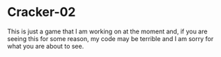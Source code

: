 # Cracker-02

This is just a game that I am working on at the moment and, if you are seeing this for some reason, 
my code may be terrible and I am sorry for what you are about to see.
